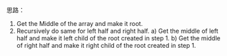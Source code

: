 思路：
1) Get the Middle of the array and make it root.
2) Recursively do same for left half and right half.
    a) Get the middle of left half and make it left child of the root
        created in step 1.
    b) Get the middle of right half and make it right child of the
        root created in step 1.
